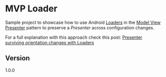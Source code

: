 MVP Loader
=======

Sample project to showcase how to use Android [Loaders](https://developer.android.com/intl/es/guide/components/loaders.html) in the [Model View Presenter](https://en.wikipedia.org/wiki/Model%E2%80%93view%E2%80%93presenter) pattern to preserve a _Presenter_ across configuration changes. 

For a full explanation with this approach check this post: [Presenter surviving orientation changes with Loaders](https://medium.com/@czyrux/presenter-surviving-orientation-changes-with-loaders-6da6d86ffbbf#.epqrv6jqm)


## Version
1.0.0

